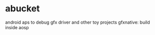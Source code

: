 abucket
=======

android aps to debug gfx driver and other toy projects
gfxnative: build inside aosp
